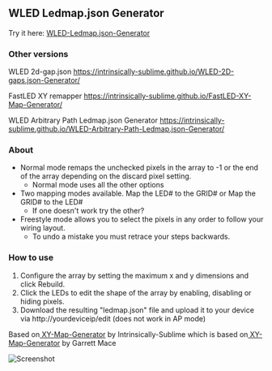 ## WLED Ledmap.json Generator

Try it here: <a href="https://intrinsically-sublime.github.io/WLED-Ledmap.json-Generator/">WLED-Ledmap.json-Generator<br></a>

### Other versions
WLED 2d-gap.json https://intrinsically-sublime.github.io/WLED-2D-gaps.json-Generator/

FastLED XY remapper https://intrinsically-sublime.github.io/FastLED-XY-Map-Generator/

WLED Arbitrary Path Ledmap.json Generator https://intrinsically-sublime.github.io/WLED-Arbitrary-Path-Ledmap.json-Generator/


### About
* Normal mode remaps the unchecked pixels in the array to -1 or the end of the array depending on the discard pixel setting.
  * Normal mode uses all the other options
* Two mapping modes available. Map the LED# to the GRID# or Map the GRID# to the LED#
  * If one doesn't work try the other?
* Freestyle mode allows you to select the pixels in any order to follow your wiring layout.
  * To undo a mistake you must retrace your steps backwards.

### How to use

<ol>
  <li>Configure the array by setting the maximum x and y dimensions and click Rebuild.<br>
  <li>Click the LEDs to edit the shape of the array by enabling, disabling or hiding pixels.<br>
  <li>Download the resulting "ledmap.json" file and upload it to your device via http://yourdeviceip/edit (does not work in AP mode)<br>
</ol>

Based on<a href="https://github.com/Intrinsically-Sublime/FastLED-XY-Map-Generator"> XY-Map-Generator</a> by Intrinsically-Sublime
which is based on<a href="https://github.com/macetech/FastLED-XY-Map-Generator"> XY-Map-Generator</a> by Garrett Mace

![Screenshot](https://github.com/Intrinsically-Sublime/WLED-Ledmap.json-Generator/blob/main/wled-ledmap-generator_screenshot.png)
